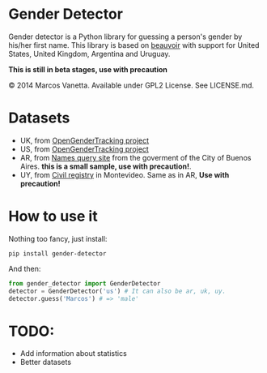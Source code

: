 # Gender Detector

Gender detector is a Python library for guessing a person's gender by his/her first name. This library is based on [beauvoir](https://github.com/jeremybmerrill/beauvoir) with support for United States, United Kingdom,  Argentina and Uruguay.

**This is still in beta stages, use with precaution**

© 2014 Marcos Vanetta. Available under GPL2 License. See LICENSE.md.

# Datasets

* UK, from [OpenGenderTracking project](opengendertracking.github.com)
* US, from [OpenGenderTracking project](opengendertracking.github.com)
* AR, from [Names query site](http://www.buenosaires.gob.ar/areas/registrocivil/nombres/busqueda/buscador_nombres.php?menu_id=16082) from the goverment of the City of Buenos Aires. **this is a small sample, use with precaution!**.
* UY, from [Civil registry](https://catalogodatos.gub.uy/dataset/partidas-de-registro-civil-de-montevideo) in Montevideo. Same as in AR, **Use with precaution!**

# How to use it

Nothing too fancy, just install:

    pip install gender-detector

And then:

```python
from gender_detector import GenderDetector
detector = GenderDetector('us') # It can also be ar, uk, uy.
detector.guess('Marcos') # => 'male'
```

# TODO:

* Add information about statistics
* Better datasets
